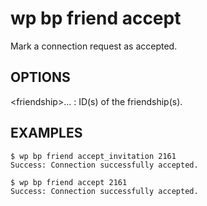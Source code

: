 #	wp bp friend accept

Mark a connection request as accepted.

## OPTIONS

&lt;friendship&gt;...
: ID(s) of the friendship(s).

## EXAMPLES

    $ wp bp friend accept_invitation 2161
    Success: Connection successfully accepted.

    $ wp bp friend accept 2161
    Success: Connection successfully accepted.
